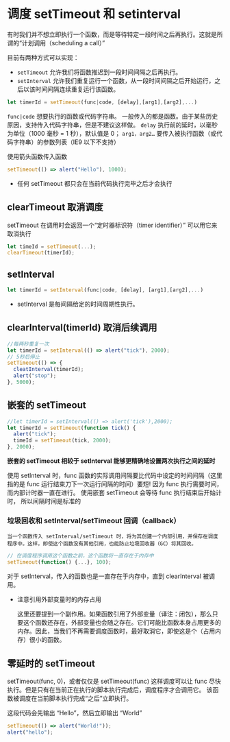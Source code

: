 # 调度 setTimeout 和 setinterval

有时我们并不想立即执行一个函数，而是等待特定一段时间之后再执行。这就是所谓的“计划调用（scheduling a call）”

目前有两种方式可以实现：

- `setTimeout` 允许我们将函数推迟到一段时间间隔之后再执行。
- `setInterval` 允许我们重复运行一个函数，从一段时间间隔之后开始运行，之后以该时间间隔连续重复运行该函数。

```javascript
let timerId = setTimeout(func|code, [delay],[arg1],[arg2],...)
```

`func|code`
想要执行的函数或代码字符串。 一般传入的都是函数。由于某些历史原因，支持传入代码字符串，但是不建议这样做。
`delay`
执行前的延时，以毫秒为单位（1000 毫秒 = 1 秒），默认值是 0；
`arg1，arg2…`
要传入被执行函数（或代码字符串）的参数列表（IE9 以下不支持）

使用箭头函数传入函数

```javascript
setTimeout(() => alert("Hello"), 1000);
```

- 任何 setTimeout 都只会在当前代码执行完毕之后才会执行

## clearTimeout 取消调度

setTimeout 在调用时会返回一个“定时器标识符（timer identifier）” 可以用它来取消执行

```javascript
let timeId = setTimeout(...);
clearTimeout(timerId);
```

## setInterval

```javascript
let timerId = setInterval(func|code, [delay], [arg1],[arg2],...)
```

- setInterval 是每间隔给定的时间周期性执行。

## clearInterval(timerId) 取消后续调用

```javascript
//每两秒重复一次
let timerId = setInterval(() => alert("tick"), 2000);
// 5秒后停止
setTimeout(() => {
  cleatInterval(timerId);
  alert("stop");
}, 5000);
```

## 嵌套的 setTimeout

```javascript
//let timerId = setInterval(() => alert('tick'),2000);
let timerId = setTimeout(function tick() {
  alert("tick");
  timeId = setTimeout(tick, 2000);
}, 2000);
```

**嵌套的 setTimeout 相较于 setInterval 能够更精确地设置两次执行之间的延时**

使用 setInterval 时，func 函数的实际调用间隔要比代码中设定的时间间隔（这里指的是 func 运行结束刀下一次运行间隔的时间）要短!
因为 func 执行需要时间，而内部计时器一直在进行。
使用嵌套 setTimeout 会等待 func 执行结束后开始计时， 所以间隔时间是标准的

### 垃圾回收和 setInterval/setTimeout 回调（callback）

    当一个函数传入 setInterval/setTimeout 时，将为其创建一个内部引用，并保存在调度程序中。这样，即使这个函数没有其他引用，也能防止垃圾回收器（GC）将其回收。

```javascript
// 在调度程序调用这个函数之前，这个函数将一直存在于内存中
setTimeout(function() {...}, 100);
```

对于 setInterval，传入的函数也是一直存在于内存中，直到 clearInterval 被调用。

- 注意引用外部变量时的内存占用

  这里还要提到一个副作用。如果函数引用了外部变量（译注：闭包），那么只要这个函数还存在，外部变量也会随之存在。它们可能比函数本身占用更多的内存。因此，当我们不再需要调度函数时，最好取消它，即使这是个（占用内存）很小的函数。

## 零延时的 setTimeout

setTimeout(func, 0)，或者仅仅是 setTimeout(func)
这样调度可以让 func 尽快执行。但是只有在当前正在执行的脚本执行完成后，调度程序才会调用它。
该函数被调度在当前脚本执行完成“之后”立即执行。

这段代码会先输出 “Hello”，然后立即输出 “World”

```javascript
setTimeout(() => alert("World!"));
alert("hello");
```
